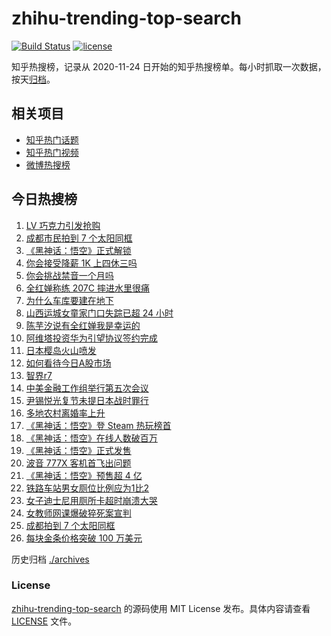 # zhihu-trending-top-search

[![Build Status](https://github.com/justjavac/zhihu-trending-top-search/workflows/ci/badge.svg?branch=main)](https://github.com/justjavac/zhihu-trending-top-search/actions)
[![license](https://img.shields.io/github/license/justjavac/zhihu-trending-top-search)](https://github.com/justjavac/zhihu-trending-top-search/blob/main/LICENSE)

知乎热搜榜，记录从 2020-11-24 日开始的知乎热搜榜单。每小时抓取一次数据，按天[归档](./archives)。

## 相关项目

- [知乎热门话题](https://github.com/justjavac/zhihu-trending-hot-questions)
- [知乎热门视频](https://github.com/justjavac/zhihu-trending-hot-video)
- [微博热搜榜](https://github.com/justjavac/weibo-trending-hot-search)

## 今日热搜榜

<!-- BEGIN -->
<!-- 最后更新时间 Fri Aug 23 2024 21:13:00 GMT+0800 (China Standard Time) -->

1. [LV 巧克力引发抢购](https://www.zhihu.com/search?q=LV%20%E5%B7%A7%E5%85%8B%E5%8A%9B%E5%BC%95%E5%8F%91%E6%8A%A2%E8%B4%AD)
1. [成都市民拍到 7 个太阳同框](https://www.zhihu.com/search?q=%E6%88%90%E9%83%BD%E5%B8%82%E6%B0%91%E6%8B%8D%E5%88%B0%207%20%E4%B8%AA%E5%A4%AA%E9%98%B3%E5%90%8C%E6%A1%86)
1. [《黑神话：悟空》正式解锁](https://www.zhihu.com/search?q=%E3%80%8A%E9%BB%91%E7%A5%9E%E8%AF%9D%EF%BC%9A%E6%82%9F%E7%A9%BA%E3%80%8B%E6%AD%A3%E5%BC%8F%E8%A7%A3%E9%94%81)
1. [你会接受降薪 1K 上四休三吗](https://www.zhihu.com/search?q=%E4%BD%A0%E4%BC%9A%E6%8E%A5%E5%8F%97%E9%99%8D%E8%96%AA%201K%20%E4%B8%8A%E5%9B%9B%E4%BC%91%E4%B8%89%E5%90%97)
1. [你会挑战禁音一个月吗](https://www.zhihu.com/search?q=%E4%BD%A0%E4%BC%9A%E6%8C%91%E6%88%98%E7%A6%81%E9%9F%B3%E4%B8%80%E4%B8%AA%E6%9C%88%E5%90%97)
1. [全红婵称练 207C 摔进水里很痛](https://www.zhihu.com/search?q=%E5%85%A8%E7%BA%A2%E5%A9%B5%E7%A7%B0%E7%BB%83%20207C%20%E6%91%94%E8%BF%9B%E6%B0%B4%E9%87%8C%E5%BE%88%E7%97%9B)
1. [为什么车库要建在地下](https://www.zhihu.com/search?q=%E4%B8%BA%E4%BB%80%E4%B9%88%E8%BD%A6%E5%BA%93%E8%A6%81%E5%BB%BA%E5%9C%A8%E5%9C%B0%E4%B8%8B)
1. [山西运城女童家门口失踪已超 24 小时](https://www.zhihu.com/search?q=%E5%B1%B1%E8%A5%BF%E8%BF%90%E5%9F%8E%E5%A5%B3%E7%AB%A5%E5%AE%B6%E9%97%A8%E5%8F%A3%E5%A4%B1%E8%B8%AA%E5%B7%B2%E8%B6%85%2024%20%E5%B0%8F%E6%97%B6)
1. [陈芋汐说有全红婵我是幸运的](https://www.zhihu.com/search?q=%E9%99%88%E8%8A%8B%E6%B1%90%E8%AF%B4%E6%9C%89%E5%85%A8%E7%BA%A2%E5%A9%B5%E6%88%91%E6%98%AF%E5%B9%B8%E8%BF%90%E7%9A%84)
1. [阿维塔投资华为引望协议签约完成](https://www.zhihu.com/search?q=%E9%98%BF%E7%BB%B4%E5%A1%94%E6%8A%95%E8%B5%84%E5%8D%8E%E4%B8%BA%E5%BC%95%E6%9C%9B%E5%8D%8F%E8%AE%AE%E7%AD%BE%E7%BA%A6%E5%AE%8C%E6%88%90)
1. [日本樱岛火山喷发](https://www.zhihu.com/search?q=%E6%97%A5%E6%9C%AC%E6%A8%B1%E5%B2%9B%E7%81%AB%E5%B1%B1%E5%96%B7%E5%8F%91)
1. [如何看待今日A股市场](https://www.zhihu.com/search?q=%E5%A6%82%E4%BD%95%E7%9C%8B%E5%BE%85%E4%BB%8A%E6%97%A5A%E8%82%A1%E5%B8%82%E5%9C%BA)
1. [智界r7](https://www.zhihu.com/search?q=%E6%99%BA%E7%95%8Cr7)
1. [中美金融工作组举行第五次会议](https://www.zhihu.com/search?q=%E4%B8%AD%E7%BE%8E%E9%87%91%E8%9E%8D%E5%B7%A5%E4%BD%9C%E7%BB%84%E4%B8%BE%E8%A1%8C%E7%AC%AC%E4%BA%94%E6%AC%A1%E4%BC%9A%E8%AE%AE)
1. [尹锡悦光复节未提日本战时罪行](https://www.zhihu.com/search?q=%E5%B0%B9%E9%94%A1%E6%82%A6%E5%85%89%E5%A4%8D%E8%8A%82%E6%9C%AA%E6%8F%90%E6%97%A5%E6%9C%AC%E6%88%98%E6%97%B6%E7%BD%AA%E8%A1%8C)
1. [多地农村离婚率上升](https://www.zhihu.com/search?q=%E5%A4%9A%E5%9C%B0%E5%86%9C%E6%9D%91%E7%A6%BB%E5%A9%9A%E7%8E%87%E4%B8%8A%E5%8D%87)
1. [《黑神话：悟空》登 Steam 热玩榜首](https://www.zhihu.com/search?q=%E3%80%8A%E9%BB%91%E7%A5%9E%E8%AF%9D%EF%BC%9A%E6%82%9F%E7%A9%BA%E3%80%8B%E7%99%BB%20Steam%20%E7%83%AD%E7%8E%A9%E6%A6%9C%E9%A6%96)
1. [《黑神话：悟空》在线人数破百万](https://www.zhihu.com/search?q=%E3%80%8A%E9%BB%91%E7%A5%9E%E8%AF%9D%EF%BC%9A%E6%82%9F%E7%A9%BA%E3%80%8B%E5%9C%A8%E7%BA%BF%E4%BA%BA%E6%95%B0%E7%A0%B4%E7%99%BE%E4%B8%87)
1. [《黑神话：悟空》正式发售](https://www.zhihu.com/search?q=%E3%80%8A%E9%BB%91%E7%A5%9E%E8%AF%9D%EF%BC%9A%E6%82%9F%E7%A9%BA%E3%80%8B%E6%AD%A3%E5%BC%8F%E5%8F%91%E5%94%AE)
1. [波音 777X 客机首飞出问题](https://www.zhihu.com/search?q=%E6%B3%A2%E9%9F%B3%20777X%20%E5%AE%A2%E6%9C%BA%E9%A6%96%E9%A3%9E%E5%87%BA%E9%97%AE%E9%A2%98)
1. [《黑神话：悟空》预售超 4 亿](https://www.zhihu.com/search?q=%E3%80%8A%E9%BB%91%E7%A5%9E%E8%AF%9D%EF%BC%9A%E6%82%9F%E7%A9%BA%E3%80%8B%E9%A2%84%E5%94%AE%E8%B6%85%204%20%E4%BA%BF)
1. [铁路车站男女厕位比例应为1比2](https://www.zhihu.com/search?q=%E9%93%81%E8%B7%AF%E8%BD%A6%E7%AB%99%E7%94%B7%E5%A5%B3%E5%8E%95%E4%BD%8D%E6%AF%94%E4%BE%8B%E5%BA%94%E4%B8%BA1%E6%AF%942)
1. [女子迪士尼用厕所卡超时崩溃大哭](https://www.zhihu.com/search?q=%E5%A5%B3%E5%AD%90%E8%BF%AA%E5%A3%AB%E5%B0%BC%E7%94%A8%E5%8E%95%E6%89%80%E5%8D%A1%E8%B6%85%E6%97%B6%E5%B4%A9%E6%BA%83%E5%A4%A7%E5%93%AD)
1. [女教师网课爆破猝死案宣判](https://www.zhihu.com/search?q=%E5%A5%B3%E6%95%99%E5%B8%88%E7%BD%91%E8%AF%BE%E7%88%86%E7%A0%B4%E7%8C%9D%E6%AD%BB%E6%A1%88%E5%AE%A3%E5%88%A4)
1. [成都拍到 7 个太阳同框](https://www.zhihu.com/search?q=%E6%88%90%E9%83%BD%E6%8B%8D%E5%88%B0%207%20%E4%B8%AA%E5%A4%AA%E9%98%B3%E5%90%8C%E6%A1%86)
1. [每块金条价格突破 100 万美元](https://www.zhihu.com/search?q=%E6%AF%8F%E5%9D%97%E9%87%91%E6%9D%A1%E4%BB%B7%E6%A0%BC%E7%AA%81%E7%A0%B4%20100%20%E4%B8%87%E7%BE%8E%E5%85%83)

<!-- END -->

历史归档 [./archives](./archives)

### License

[zhihu-trending-top-search](https://github.com/justjavac/zhihu-trending-top-search) 的源码使用 MIT License
发布。具体内容请查看 [LICENSE](./LICENSE) 文件。
